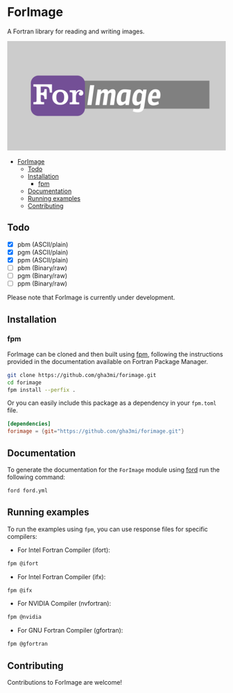 # ForImage
A Fortran library for reading and writing images. 

![ForImage](media/logo.png)


- [ForImage](#forimage)
  - [Todo](#todo)
  - [Installation](#installation)
    - [fpm](#fpm)
  - [Documentation](#documentation)
  - [Running examples](#running-examples)
  - [Contributing](#contributing)


## Todo

- [x] pbm (ASCII/plain)
- [x] pgm (ASCII/plain)
- [x] ppm (ASCII/plain)
- [ ] pbm (Binary/raw)
- [ ] pgm (Binary/raw)
- [ ] ppm (Binary/raw)

Please note that ForImage is currently under development.


## Installation

### fpm
ForImage can be cloned and then built using [fpm](https://github.com/fortran-lang/fpm), following the instructions provided in the documentation available on Fortran Package Manager.

```bash
git clone https://github.com/gha3mi/forimage.git
cd forimage
fpm install --perfix .
```

Or you can easily include this package as a dependency in your `fpm.toml` file.

```toml
[dependencies]
forimage = {git="https://github.com/gha3mi/forimage.git"}
```

## Documentation
To generate the documentation for the `ForImage` module using [ford](https://github.com/Fortran-FOSS-Programmers/ford) run the following command:
```bash
ford ford.yml
```

## Running examples

To run the examples using `fpm`, you can use response files for specific compilers:

- For Intel Fortran Compiler (ifort):
```bash
fpm @ifort
```

- For Intel Fortran Compiler (ifx):
```bash
fpm @ifx
```

- For NVIDIA Compiler (nvfortran):
```bash
fpm @nvidia
```

- For GNU Fortran Compiler (gfortran):
```bash
fpm @gfortran
```


## Contributing

Contributions to ForImage are welcome!
